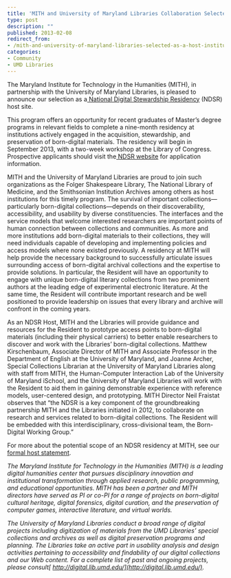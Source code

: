 ```yaml
---
title: 'MITH and University of Maryland Libraries Collaboration Selected as a Host Institution for Inaugural National Digital Stewardship Residency Program'
type: post
description: ""
published: 2013-02-08
redirect_from: 
- /mith-and-university-of-maryland-libraries-selected-as-a-host-institution-for-inaugural-national-digital-stewardship-residency-program/
categories:
- Community
- UMD Libraries
---
```

The Maryland Institute for Technology in the Humanities (MITH), in partnership with the University of Maryland Libraries, is pleased to announce our selection as a[ National Digital Stewardship Residency](http://www.digitalpreservation.gov/ndsr/index.html) (NDSR) host site.

This program offers an opportunity for recent graduates of Master’s degree programs in relevant fields to complete a nine-month residency at institutions actively engaged in the acquisition, stewardship, and preservation of born-digital materials. The residency will begin in September 2013, with a two-week workshop at the Library of Congress. Prospective applicants should visit the[ NDSR website](http://www.digitalpreservation.gov/ndsr/applicationinfo.html) for application information.

MITH and the University of Maryland Libraries are proud to join such organizations as the Folger Shakespeare Library, The National Library of Medicine, and the Smithsonian Institution Archives among others as host institutions for this timely program. The survival of important collections—particularly born-digital collections—depends on their discoverability, accessibility, and usability by diverse constituencies. The interfaces and the service models that welcome interested researchers are important points of human connection between collections and communities. As more and more institutions add born-digital materials to their collections, they will need individuals capable of developing and implementing policies and access models where none existed previously. A residency at MITH will help provide the necessary background to successfully articulate issues surrounding access of born-digital archival collections and the expertise to provide solutions. In particular, the Resident will have an opportunity to engage with unique born-digital literary collections from two prominent authors at the leading edge of experimental electronic literature. At the same time, the Resident will contribute important research and be well positioned to provide leadership on issues that every library and archive will confront in the coming years.

As an NDSR Host, MITH and the Libraries will provide guidance and resources for the Resident to prototype access points to born-digital materials (including their physical carriers) to better enable researchers to discover and work with the Libraries’ born-digital collections. Matthew Kirschenbaum, Associate Director of MITH and Associate Professor in the Department of English at the University of Maryland, and Joanne Archer, Special Collections Librarian at the University of Maryland Libraries along with staff from MITH, the Human-Computer Interaction Lab of the University of Maryland iSchool, and the University of Maryland Libraries will work with the Resident to aid them in gaining demonstrable experience with reference models, user-centered design, and prototyping. MITH Director Neil Fraistat observes that “the NDSR is a key component of the groundbreaking partnership MITH and the Libraries initiated in 2012, to collaborate on research and services related to born-digital collections. The Resident will be embedded with this interdisciplinary, cross-divisional team, the Born-Digital Working Group.”

For more about the potential scope of an NDSR residency at MITH, see our [formal host statement](http://www.digitalpreservation.gov/ndsr/hosts.html).

_The Maryland Institute for Technology in the Humanities (MITH) is a leading digital humanities center that pursues disciplinary innovation and institutional transformation through applied research, public programming, and educational opportunities. MITH has been a partner and MITH directors have served as PI or co-PI for a range of projects on born-digital cultural heritage, digital forensics, digital curation, and the preservation of computer games, interactive literature, and virtual worlds._

_The University of Maryland Libraries conduct a broad range of digital projects including digitization of materials from the UMD Libraries’ special collections and archives as well as digital preservation programs and planning. The Libraries take an active part in usability analysis and design activities pertaining to accessibility and findability of our digital collections and our Web content. For a complete list of past and ongoing projects, please consult[ http://digital.lib.umd.edu/](http://digital.lib.umd.edu/)._
